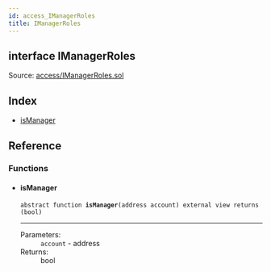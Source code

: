 ```yaml
---
id: access_IManagerRoles
title: IManagerRoles
---
```


<div class="contract-doc"><div class="contract"><h2 class="contract-header"><span class="contract-kind">interface</span> IManagerRoles</h2><div class="source">Source: <a href="https://github.com/Cpollo/Ethereum/blob/v0.0.1/contracts/access/IManagerRoles.sol" target="_blank">access/IManagerRoles.sol</a></div></div><div class="index"><h2>Index</h2><ul><li><a href="access_IManagerRoles.html#isManager">isManager</a></li></ul></div><div class="reference"><h2>Reference</h2><div class="functions"><h3>Functions</h3><ul><li><div class="item function"><span id="isManager" class="anchor-marker"></span><h4 class="name">isManager</h4><div class="body"><code class="signature"><span>abstract </span>function <strong>isManager</strong><span>(address account) </span><span>external </span><span>view </span><span>returns  (bool) </span></code><hr/><dl><dt><span class="label-parameters">Parameters:</span></dt><dd><div><code>account</code> - address</div></dd><dt><span class="label-return">Returns:</span></dt><dd>bool</dd></dl></div></div></li></ul></div></div></div>
